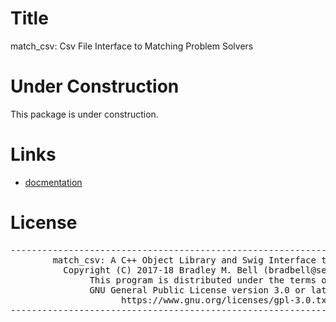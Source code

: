 # Title
match_csv: Csv File Interface to Matching Problem Solvers

# Under Construction
This package is under construction.

# Links

- [docmentation](https://coin-or.github.io/match_csv)

# License
<pre>
-------------------------------------------------------------------------------
        match_csv: A C++ Object Library and Swig Interface to Cppad
          Copyright (C) 2017-18 Bradley M. Bell (bradbell@seanet.com)
               This program is distributed under the terms of the
               GNU General Public License version 3.0 or later see
                     https://www.gnu.org/licenses/gpl-3.0.txt
-------------------------------------------------------------------------------
</pre>
